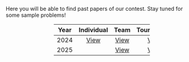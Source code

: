Here you will be able to find past papers of our contest. Stay tuned for some sample problems!

<div style="margin-left: auto;
            margin-right: auto;
            width:50%;">

| **Year** | **Individual** | **Team** | **Tournament** | **Solutions** |
| :------: | :------------: | :------: | :------------: | :-----------: |
|   2024   |     [View](https://otmac.ca/OTMaC_Individual_Round%20(7).pdf)     |   [View](https://otmac.ca/OTMaC_Team_Round%20(1).pdf)   |      [View](https://otmac.ca/OTMaC_Tournament_Round%20(1).pdf)      |
|   2025   |          |   [View](https://otmac.ca/OTMaC%20Problem%20Set.pdf)   |   [View](https://otmac.ca/OTMaC%20Knockouts.pdf)         |   [View](https://otmac.ca/OTMaC%20Problem%20Set%20(1).pdf)         |
</div>
